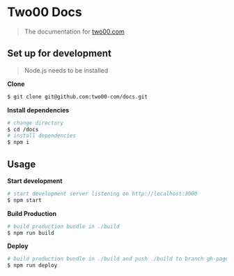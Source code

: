 # Two00 Docs

> The documentation for [two00.com](https://two00.com)

## Set up for development

> Node.js needs to be installed

**Clone**

```sh
$ git clone git@github.com:two00-com/docs.git
```

**Install dependencies**

```sh
# change directory
$ cd /docs
# install dependencies
$ npm i
```

## Usage

**Start development**

```sh
# start development server listening on http://localhost:3000
$ npm start
```

**Build Production**

```sh
# build production bundle in ./build
$ npm run build
```

**Deploy**

```sh
# build production bundle in ./build and push ./build to branch gh-pages
$ npm run deploy
```
